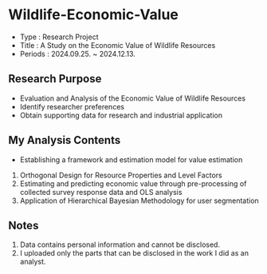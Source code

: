 # **Wildlife-Economic-Value**
* Type : Research Project
* Title : A Study on the Economic Value of Wildlife Resources
* Periods : 2024.09.25. ~ 2024.12.13.

## **Research Purpose**
* Evaluation and Analysis of the Economic Value of Wildlife Resources
* Identify researcher preferences
* Obtain supporting data for research and industrial application

## **My Analysis Contents**
* Establishing a framework and estimation model for value estimation
1. Orthogonal Design for Resource Properties and Level Factors
2. Estimating and predicting economic value through pre-processing of collected survey response data and OLS analysis
3. Application of Hierarchical Bayesian Methodology for user segmentation

## **Notes**
1. Data contains personal information and cannot be disclosed.
2. I uploaded only the parts that can be disclosed in the work I did as an analyst.
